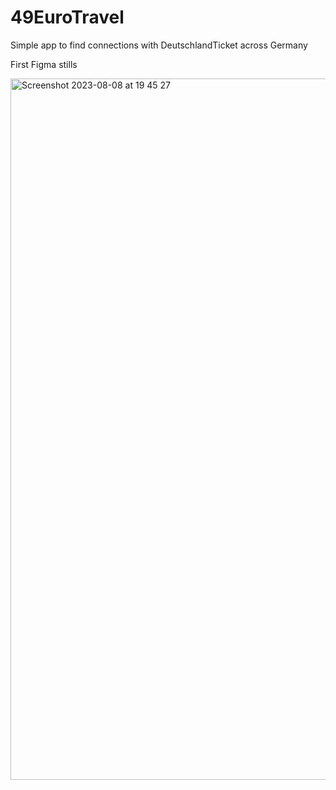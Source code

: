 # 49EuroTravel
Simple app to find connections with DeutschlandTicket across Germany

First Figma stills

<img width="1122" alt="Screenshot 2023-08-08 at 19 45 27" src="https://github.com/vidkazan/49EuroTravel/assets/33557107/50de7b67-81ee-494a-8103-ce9cd67b42ed">
